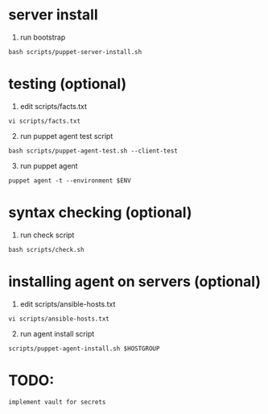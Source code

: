 # server install
1. run bootstrap
```
bash scripts/puppet-server-install.sh
```

# testing (optional)
1. edit scripts/facts.txt
```
vi scripts/facts.txt
```
2. run puppet agent test script
```
bash scripts/puppet-agent-test.sh --client-test
```
3. run puppet agent
```
puppet agent -t --environment $ENV
```

# syntax checking (optional)
1. run check script
```
bash scripts/check.sh
```

# installing agent on servers (optional)
1. edit scripts/ansible-hosts.txt
```
vi scripts/ansible-hosts.txt
```
2. run agent install script
```
scripts/puppet-agent-install.sh $HOSTGROUP
```

# TODO:
```
implement vault for secrets
```
